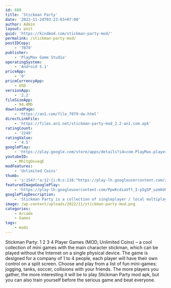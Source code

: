 ```yaml
---
id: 680
title: 'Stickman Party'
date: '2022-11-24T03:23:03+07:00'
author: Admin
layout: post
guid: 'https://kindmod.com/stickman-party-mod/'
permalink: /stickman-party-mod/
postIDCopy:
    - '7079'
publisher:
    - 'PlayMax Game Studio'
operatingSystem:
    - 'Android 5.1'
priceApp:
    - '0'
priceCurrencyApp:
    - USD
versionApp:
    - '2.2'
fileSizeApp:
    - 94.4Mb
downloadPage:
    - 'https://an1.com/file_7079-dw.html'
directLinkFile:
    - 'https://files.an1.net/stickman-party-mod_2.2-an1.com.apk'
ratingCount:
    - '2249'
ratingValue:
    - '4.5'
googlePlay:
    - 'https://play.google.com/store/apps/details?id=com.PlayMax.playergames'
youtubeID:
    - MhitgOxveqE
modFeatures:
    - 'Unlimited Coins'
thumb:
    - 's:1547:"a:12:{i:0;s:116:"https://play-lh.googleusercontent.com/z1Y7Xj590EErLrw6qvxlIyX3wQiFHUb4-GWiJ7EFm3viq6TCqYpvIEXA1sJRP-Sb7AME=w526-h296";i:1;s:115:"https://play-lh.googleusercontent.com/AfJOonIVoU1QjZoDugpTHTJXgxc3ViHlJcBm7I74j-WW5XsE7RbSapA88-srblhW9c4=w526-h296";i:2;s:115:"https://play-lh.googleusercontent.com/TwlvsMcMPv5lFLatIzkPNF2797HjBoFC0AlrkE3H9cANXDh5cpuuu-mBYrbGhVSo_f0=w526-h296";i:3;s:116:"https://play-lh.googleusercontent.com/Z9fdLw7ZNlu_l5hgoqP7lkv0Gi9hHLqBmbEQNzmw5JA8m1wSpQdCP5FKEZTZRzDvTo1C=w526-h296";i:4;s:116:"https://play-lh.googleusercontent.com/mf7CWPx6GIaq9jXuEj3kwQYKXWKYvg4xMppBmRmc3t-RIb1qMz_NEVNuX2LBoS91dm5a=w526-h296";i:5;s:115:"https://play-lh.googleusercontent.com/N9rdJcCmnieZWqyNaArjvoBHKbUUAwhf4UZblWH_0J85RXCe_vOZHOqNX3UK0iF6dl0=w526-h296";i:6;s:114:"https://play-lh.googleusercontent.com/NXI9Qg0AaLUT-RQ1gwk2zMpEgP76hT501R8SavPTsDxHzWeYxkJe-eIwK_AbGxWIqg=w526-h296";i:7;s:116:"https://play-lh.googleusercontent.com/1ZxLMfriDk57-j5Do0KR5ap5HLkW-rD475Pie-jNPwRIuV4Bl2MHo2CbeTZeerxELMVZ=w526-h296";i:8;s:115:"https://play-lh.googleusercontent.com/0ILcDsgSx1jC2KvJPtbPhoulDvPVLS2IBebi97QBTQdkvqea_uniVHCrkK0lvhlumEE=w526-h296";i:9;s:114:"https://play-lh.googleusercontent.com/4A9HP1Db0Yx5Vj0dXoT-vdB_r7nV5kpPcuTo6CcZUPT7QXGmCoPiLC8ByagUKNlqrQ=w526-h296";i:10;s:115:"https://play-lh.googleusercontent.com/5ksVYr09vy-Ru8M6qeNqIgVCJXafGTscZBdCjIhkMoQJAgtrrQ-dyApXQAWIg1WD2pg=w526-h296";i:11;s:115:"https://play-lh.googleusercontent.com/iqkGRbrsEiuCA-oUDJAMTcer57I8sc1JJdOLvi2sMiQ1p-4MZoUcOUfvq6i3AGYcvr8=w526-h296";}";'
featuredImageGooglePlay:
    - 'https://play-lh.googleusercontent.com/PpwKcdiaVft_I-p5g5P_uzmkUCd6dyKVFbRLwLcxH9ojsyG34XNPl6-mXsVjpRYmfpA'
googlePlayDescription:
    - 'Stickman Party is a collection of singleplayer / local multiplayer games, including games for one player, 2 player games, 3, or even as many as 4 players on the same device (smartphone of tablet). In stickman games, the rules are very simple. You can play without internet / Wi-Fi, because this game is for offline, local multiplayer, on one.. These fun stickman party games for one, two players or more are perfect on the road, for parties, first dates, as well as for husband and wife, children and parents, brother and sister, for a group of friends.. At Stickman Party, playing on the same device with friends is a lot of fun. The more people playing together, the more fun, but if you have no one around to play with, you can also play alone for one player, to train your skills for your later victories when you play with your friends.'
image: /wp-content/uploads/2022/11/stickman-party-mod.png
categories:
    - Arcade
    - Games
tags:
    - mods
---
```


Stickman Party: 1 2 3 4 Player Games (MOD, Unlimited Coins) – a cool collection of mini games with the main character stickman, which can be played without the Internet on a single physical device. The game is designed for a company of 1 to 4 people, each player will have their own control on a split screen. Choose and play from a list of fun mini-games: jogging, tanks, soccer, collisions with your friends. The more players you gather, the more interesting it will be to play Stickman Party mod apk, but you can also train yourself before the serious game and beat everyone.